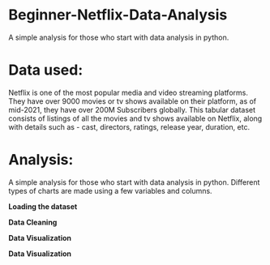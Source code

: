 # Beginner-Netflix-Data-Analysis
A simple analysis for those who start with data analysis in python.

# Data used:
Netflix is one of the most popular media and video streaming platforms. They have over 9000 movies or tv shows available on their platform, as of mid-2021, they have over 200M Subscribers globally. This tabular dataset consists of listings of all the movies and tv shows available on Netflix, along with details such as - cast, directors, ratings, release year, duration, etc.

# Analysis:
A simple analysis for those who start with data analysis in python.
Different types of charts are made using a few variables and columns.

**Loading the dataset**

**Data Cleaning** 
 
**Data Visualization** 

**Data Visualization** 
